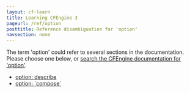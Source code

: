 ```yaml
---
layout: cf-learn
title: Learning CFEngine 3
pageurl: /ref/option
posttitle: Reference disambiguation for 'option'
navsection: none
---
```


The term 'option' could refer to several sections in the documentation. Please choose one below, or
[search the CFEngine documentation for 'option'](http://cfengine.com/docs/3.5/search.html?q=option).

- [option: describe](http://cfengine.com/docs/3.5/reference-design-center-api.html#option-describe)
- [option: \`compose\`](http://cfengine.com/docs/3.5/reference-design-center-api.html#option-compose)
